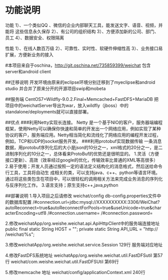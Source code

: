 # 功能说明
功能
    1）、一个类似QQ 、微信的企业内部聊天工具，能发送文字、语音、视频，并能将   	这些信息永久保存
    2）、有公司的组织结构
    3）、方便添加新的公司、部门、员工
    4）、数据安全、权限隔离

性能
    1）、在线人数百万级
    2）、可靠性、实时性、软硬件伸缩性高
    3）、业务接口易扩展，方便新业务的接入

#本项目来自于oschina，http://git.oschina.net/735859399/weichat
包含server和android client

##迁移说明
开发环境由原来的eclipse环境分别迁移到了myeclipse和android studio
并合并了原来分开的开源项目swip和mobeta

##服务端
CentOS7+Wildfly-9.0.2.Final+Memcached+FastDFS+MariaDB
把项目中的weichatServer导出为war，放入wildfly（jboss）中的standalone/deployments就可以直接部署。

##优点
###利用Netty实现长连接。
     Netty 是一个基于NIO的客户，服务器端编程框架，使用Netty可以确保你快速和简单的开发出一个网络应用，例如实现了某种协议的客户，服务端应用。Netty相当简化和流线化了网络应用的编程开发过程，例如，TCP和UDP的socket服务开发。
###利用protobuf实现数据传输
   一条消息数据，用protobuf序列化后的大小是json的10分之一，xml格式的20分之一，是二进制序列化的10分之一，总体看来ProtoBuf的优势还是很明显的。
   1.灵活（方便接口更新）、高效（效率经过google的优化，传输效率比普通的XML等高很多）
   2.易于使用；开发人员通过按照一定的语法定义结构化的消息格式，然后送给命令行工具，工具将自动生   成相关的类，可以支持java、c++、python等语言环境。通过将这些类包含在项目中，可以很轻松的调用相关方法来完成业务消息的序列化与反序列化工作。
   3.语言支持；原生支持c++,java,python
   
##部署说明
1.导入项目之后请修改 weichat/config db-config.properties文件中的数据库配置            /#connection.url=jdbc:mysql://XXXXXXXXXX:3306/WeiChat?autoReconnect=true&autoReconnectForPools=true&useUnicode=true&characterEncoding=utf8
     /#connection.username= 
     /#connection.password=

2.修改weichatApp/org.weishe.weichat.api.ApiHttpClient中的服务端连接地址
     public final static String HOST = "";
     private static String API_URL = "http:// /weichat/%s";

3.修改weichatApp/org.weishe.weichat.service.Session 129行 服务端对应地址

4.修改FastDFS系统地址
     weichatApp/org.weishe.weichat.util.FastDFSutil 第57行 
     weichat/com.weishe.weichat.util.FastDFSUtil 第69行

5.修改memcache 地址
     weichat/config/applicationContext.xml 240行

